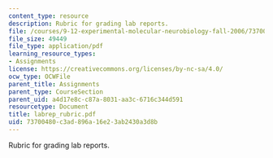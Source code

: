 ```yaml
---
content_type: resource
description: Rubric for grading lab reports.
file: /courses/9-12-experimental-molecular-neurobiology-fall-2006/73700480c3ad896a16e23ab2430a3d8b_labrep_rubric.pdf
file_size: 49449
file_type: application/pdf
learning_resource_types:
- Assignments
license: https://creativecommons.org/licenses/by-nc-sa/4.0/
ocw_type: OCWFile
parent_title: Assignments
parent_type: CourseSection
parent_uid: a4d17e8c-c87a-8031-aa3c-6716c344d591
resourcetype: Document
title: labrep_rubric.pdf
uid: 73700480-c3ad-896a-16e2-3ab2430a3d8b
---
```

Rubric for grading lab reports.